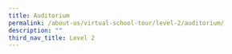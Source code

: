 ```yaml
---
title: Auditorium
permalink: /about-us/virtual-school-tour/level-2/auditorium/
description: ""
third_nav_title: Level 2
---
```

